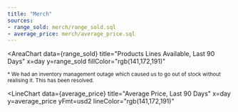 ```yaml
---
title: "Merch"
sources:
- range_sold: merch/range_sold.sql
- average_price: merch/average_price.sql
---
```




<AreaChart
  data={range_sold}
  title="Products Lines Available, Last 90 Days"
  x=day
  y=range_sold
  fillColor="rgb(141,172,191)"
>
<ReferenceArea xMin='2021-11-16' xMax='2021-11-20' label='IMS Outage*' color=red/>
</AreaChart>

<small>

\* We had an inventory management outage which caused us to go out of stock without realising it. This has been resolved.
</small>

<LineChart
  data={average_price}
  title="Average Price, Last 90 Days"
  x=day
  y=average_price
  yFmt=usd2
  lineColor="rgb(141,172,191)"
>
<ReferenceArea xMin='2021-11-16' xMax='2021-11-20' label='IMS Outage*' color=red/>
</LineChart>

